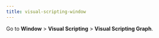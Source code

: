 ```yaml
---
title: visual-scripting-window
---
```


 Go to **Window** &gt; **Visual Scripting** &gt; **Visual Scripting Graph**. 